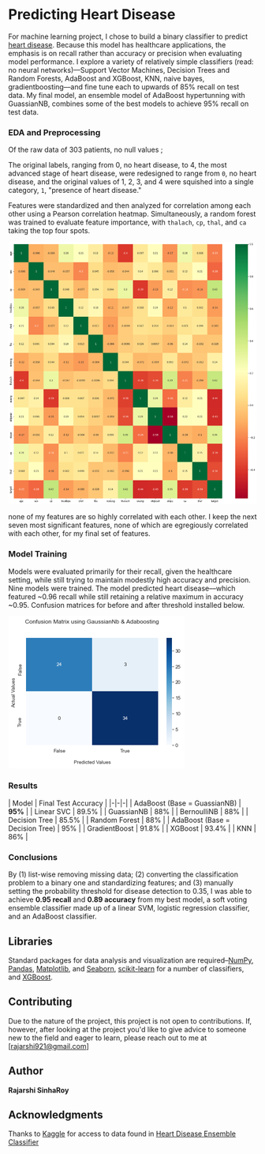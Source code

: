 # Predicting Heart Disease

For machine learning project, I chose to build a binary classifier to predict [heart disease](https://www.kaggle.com/danimal/heartdiseaseensembleclassifier). Because this model has healthcare applications, the emphasis is on recall rather than accuracy or precision when evaluating model performance. I explore a variety of relatively simple classifiers (read: no neural networks)––Support Vector Machines, Decision Trees and Random Forests, AdaBoost and XGBoost, KNN, naive bayes, gradientboosting––and fine tune each to upwards of 85% recall on test data. My final model, an ensemble model of AdaBoost hypertunning with GuassianNB, combines some of the best models to achieve 95% recall on test data.

### EDA and Preprocessing

Of the raw data of 303 patients, no null values ;

The original labels, ranging from 0, no heart disease, to 4, the most advanced stage of heart disease, were redesigned to range from `0`, no heart disease, and the original values of 1, 2, 3, and 4 were squished into a single category, `1`, "presence of heart disease."

Features were standardized and then analyzed for correlation among each other using a Pearson correlation heatmap. Simultaneously, a random forest was trained to evaluate feature importance, with `thalach`, `cp`, `thal`, and `ca` taking the top four spots.

![Pearson Correlation Heatmap](output/heatmap.png)

none of my features are so highly correlated with each other. I keep the next seven most significant features, none of which are egregiously correlated with each other, for my final set of features.

### Model Training

Models were evaluated primarily for their recall, given the healthcare setting, while still trying to maintain modestly high accuracy and precision. Nine models were trained.
The model predicted heart disease––which featured ~0.96 recall while still retaining a relative maximum in accuracy ~0.95. Confusion matrices for before and after threshold installed below.

![Confusion matrix](output/adaboost_using_gNB_cmatrix.png)
### Results

| Model | Final Test Accuracy |
|-|-|-|
| AdaBoost (Base = GuassianNB) | **95%** |
| Linear SVC | 89.5% |
| GuassianNB | 88% |
| BernoulliNB | 88% |
| Decision Tree | 85.5% |
| Random Forest | 88% |
| AdaBoost (Base = Decision Tree) | 95% |
| GradientBoost | 91.8% |
| XGBoost | 93.4% |
| KNN | 86% |

### Conclusions

By (1) list-wise removing missing data; (2) converting the classification problem to a binary one and standardizing features; and (3) manually setting the probability threshold for disease detection to 0.35, I was able to achieve **0.95 recall** and **0.89 accuracy** from my best model, a soft voting ensemble classifier made up of a linear SVM, logistic regression classifier, and an AdaBoost classifier.

## Libraries

Standard packages for data analysis and visualization are required–[NumPy](https://numpy.org/), [Pandas](https://pandas.pydata.org/), [Matplotlib](https://matplotlib.org/), and [Seaborn](https://seaborn.pydata.org/), [scikit-learn](https://scikit-learn.org/stable/index.html) for a number of classifiers, and [XGBoost](https://xgboost.readthedocs.io/en/latest/).


## Contributing

Due to the nature of the project, this project is not open to contributions. If, however, after looking at the project you'd like to give advice to someone new to the field and eager to learn, please reach out to me at [rajarshi921@gmail.com]

## Author

**Rajarshi SinhaRoy** <br/>



## Acknowledgments
Thanks to [Kaggle](https://www.kaggle.com) for access to data found in [Heart Disease Ensemble Classifier](https://www.kaggle.com/danimal/heartdiseaseensembleclassifier)
